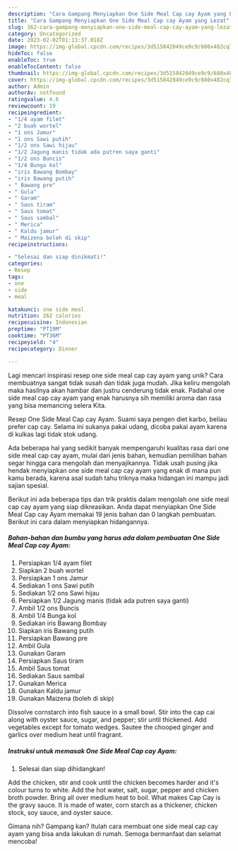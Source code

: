 ```yaml
---
description: "Cara Gampang Menyiapkan One Side Meal Cap cay Ayam yang Lezat"
title: "Cara Gampang Menyiapkan One Side Meal Cap cay Ayam yang Lezat"
slug: 362-cara-gampang-menyiapkan-one-side-meal-cap-cay-ayam-yang-lezat
category: Uncategorized
date: 2023-02-02T01:13:37.018Z
image: https://img-global.cpcdn.com/recipes/3d515842049ce9c9/680x482cq70/one-side-meal-cap-cay-ayam-foto-resep-utama.jpg
hideToc: false
enableToc: true
enableTocContent: false
thumbnail: https://img-global.cpcdn.com/recipes/3d515842049ce9c9/680x482cq70/one-side-meal-cap-cay-ayam-foto-resep-utama.jpg
cover: https://img-global.cpcdn.com/recipes/3d515842049ce9c9/680x482cq70/one-side-meal-cap-cay-ayam-foto-resep-utama.jpg
author: Admin
authorAv: notfound
ratingvalue: 4.6
reviewcount: 19
recipeingredient:
- "1/4 ayam filet"
- "2 buah wortel"
- "1 ons Jamur"
- "1 ons Sawi putih"
- "1/2 ons Sawi hijau"
- "1/2 Jagung manis tidak ada putren saya ganti"
- "1/2 ons Buncis"
- "1/4 Bunga kol"
- "iris Bawang Bombay"
- "iris Bawang putih"
- " Bawang pre"
- " Gula"
- " Garam"
- " Saus tiram"
- " Saus tomat"
- " Saus sambal"
- " Merica"
- " Kaldu jamur"
- " Maizena boleh di skip"
recipeinstructions:

- "Selesai dan siap dinikmati!"
categories:
- Resep
tags:
- one
- side
- meal

katakunci: one side meal 
nutrition: 262 calories
recipecuisine: Indonesian
preptime: "PT19M"
cooktime: "PT36M"
recipeyield: "4"
recipecategory: Dinner

---
```





Lagi mencari inspirasi resep one side meal cap cay ayam yang unik? Cara membuatnya sangat tidak susah dan tidak juga mudah. Jika keliru mengolah maka hasilnya akan hambar dan justru cenderung tidak enak. Padahal one side meal cap cay ayam yang enak harusnya sih memiliki aroma dan rasa yang bisa memancing selera Kita.





Resep One Side Meal Cap cay Ayam. Suami saya pengen diet karbo, beliau prefer cap cay. Selama ini sukanya pakai udang, dicoba pakai ayam karena di kulkas lagi tidak stok udang.

Ada beberapa hal yang sedikit banyak mempengaruhi kualitas rasa dari one side meal cap cay ayam, mulai dari jenis bahan, kemudian pemilihan bahan segar hingga cara mengolah dan menyajikannya. Tidak usah pusing jika hendak menyiapkan one side meal cap cay ayam yang enak di mana pun kamu berada, karena asal sudah tahu triknya maka hidangan ini mampu jadi sajian spesial.






Berikut ini ada beberapa tips dan trik praktis dalam mengolah one side meal cap cay ayam yang siap dikreasikan. Anda dapat menyiapkan One Side Meal Cap cay Ayam memakai 19 jenis bahan dan 0 langkah pembuatan. Berikut ini cara dalam menyiapkan hidangannya.

<!--inarticleads1-->

##### Bahan-bahan dan bumbu yang harus ada dalam pembuatan One Side Meal Cap cay Ayam:

1. Persiapkan 1/4 ayam filet
1. Siapkan 2 buah wortel
1. Persiapkan 1 ons Jamur
1. Sediakan 1 ons Sawi putih
1. Sediakan 1/2 ons Sawi hijau
1. Persiapkan 1/2 Jagung manis (tidak ada putren saya ganti)
1. Ambil 1/2 ons Buncis
1. Ambil 1/4 Bunga kol
1. Sediakan iris Bawang Bombay
1. Siapkan iris Bawang putih
1. Persiapkan  Bawang pre
1. Ambil  Gula
1. Gunakan  Garam
1. Persiapkan  Saus tiram
1. Ambil  Saus tomat
1. Sediakan  Saus sambal
1. Gunakan  Merica
1. Gunakan  Kaldu jamur
1. Gunakan  Maizena (boleh di skip)


Dissolve cornstarch into fish sauce in a small bowl. Stir into the cap cai along with oyster sauce, sugar, and pepper; stir until thickened. Add vegetables except for tomato wedges. Sautee the chooped ginger and garlics over medium heat until fragrant. 

<!--inarticleads2-->

##### Instruksi untuk memasak One Side Meal Cap cay Ayam:


1. Selesai dan siap dihidangkan!

Add the chicken, stir and cook until the chicken becomes harder and it&#39;s colour turns to white. Add the hot water, salt, sugar, pepper and chicken broth powder. Bring all over medium heat to boil. What makes Cap Cay is the gravy sauce. It is made of water, corn starch as a thickener, chicken stock, soy sauce, and oyster sauce. 

Gimana nih? Gampang kan? Itulah cara membuat one side meal cap cay ayam yang bisa anda lakukan di rumah. Semoga bermanfaat dan selamat mencoba!
